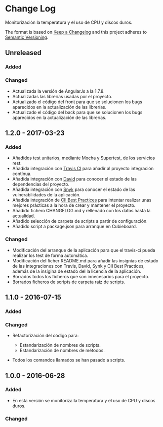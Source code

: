 # Change Log

Monitorización la temperatura y el uso de CPU y discos duros.

The format is based on [Keep a Changelog](http://keepachangelog.com/) and this project adheres to [Semantic Versioning](http://semver.org/).

## Unreleased

### Added

### Changed

- Actualizada la versión de AngularJs a la 1.7.8.
- Actualizadas las librerías usadas por el proyecto.
- Actualizado el código del front para que se solucionen los bugs aparecidos en la actualización de las librerías.
- Actualizado el código del back para que se solucionen los bugs aparecidos en la actualización de las librerías.


## 1.2.0 - 2017-03-23

### Added

- Añadidos test unitarios, mediante Mocha y Supertest, de los servicios rest.
- Añadida integración con [Travis CI](https://travis-ci.org/juaalta/cubieboard-monitor) para añadir al proyecto integración contínua.
- Añadida integración con [David](https://david-dm.org/juaalta/cubieboard-monitor) para conocer el estado de las dependencias del proyecto.
- Añadida integración con [Snyk](https://snyk.io/test/github/juaalta/cubieboard-monitor) para conocer el estado de las vulnerabilidades de la aplicación.
- Añadida integración de [CII Best Practices](https://bestpractices.coreinfrastructure.org/projects/704) para intentar realizar unas mejores prácticas a la hora de crear y mantener el proyecto.
- Añadido fichero CHANGELOG.md y rellenado con los datos hasta la actualidad.
- Añadido selección de carpeta de scripts a partir de configuración.
- Añadido script a package.json para arranque en Cubieboard.

### Changed

- Modificación del arranque de la aplicación para que el travis-ci pueda realizar los test de forma automática.
- Modificación del ficher README.md para añadir las insignias de estado de las integraciones con Travis, David, Synk y CII Best Practices, además de la insigina de estado del la licencia de la aplicación.
- Borrados todos los ficheros que son innecesarios para el proyecto.
- Borrados ficheros de scripts de carpeta raiz de scripts.

## 1.1.0 - 2016-07-15

### Added

### Changed

- Refactorización del código para:

  - Estandarización de nombres de scripts.
  - Estandarización de nombres de métodos.

- Todos los comandos llamados se han pasado a scripts.

## 1.0.0 - 2016-06-28

### Added

- En esta versión se monitoriza la temperatura y el uso de CPU y discos duros.

### Changed
